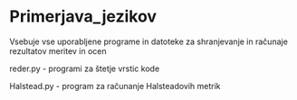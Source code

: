 # Primerjava_jezikov
Vsebuje vse uporabljene programe in datoteke za shranjevanje in računaje rezultatov meritev in ocen


reder.py - programi za štetje vrstic kode


Halstead.py - program za računanje Halsteadovih metrik
